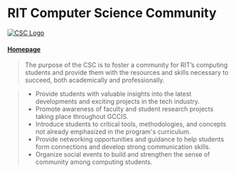# RIT Computer Science Community

[![CSC Logo](https://csc.cs.rit.edu/static/imgs/logo.png)](https://csc.cs.rit.edu/)

#### [Homepage](https://csc.cs.rit.edu/)

> The purpose of the CSC is to foster a community for RIT’s computing students and provide them with the resources and skills necessary to succeed, both academically and professionally.

> - Provide students with valuable insights into the latest developments and exciting projects in the tech industry.
> - Promote awareness of faculty and student research projects taking place throughout GCCIS.
> - Introduce students to critical tools, methodologies, and concepts not already emphasized in the program's curriculum.
> - Provide networking opportunities and guidance to help students form connections and develop strong communication skills.
> - Organize social events to build and strengthen the sense of community among computing students.
